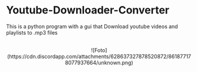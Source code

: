 # Youtube-Downloader-Converter
This is a python program with a gui that Download youtube videos and playlists to .mp3 files

<br>

<center>![Foto](https://cdn.discordapp.com/attachments/628637327878520872/861877178077937664/unknown.png)</center>
